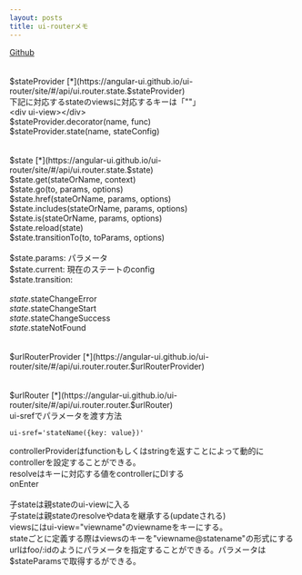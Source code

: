 ```yaml
---
layout: posts
title: ui-routerメモ 
---
```

[Github](https://github.com/angular-ui/ui-router)    
<br/>
<br/>
$stateProvider [*](https://angular-ui.github.io/ui-router/site/#/api/ui.router.state.$stateProvider)    
下記に対応するstateのviewsに対応するキーは「""」    
&lt;div ui-view&gt;&lt;/div&gt;   
$stateProvider.decorator(name, func)     
$stateProvider.state(name, stateConfig)     
<br/>
<br/>
$state [*](https://angular-ui.github.io/ui-router/site/#/api/ui.router.state.$state) 
<br/>
$state.get(stateOrName, context)     
$state.go(to, params, options)   
$state.href(stateOrName, params, options)    
$state.includes(stateOrName, params, options)    
$state.is(stateOrName, params, options)    
$state.reload(state)    
$state.transitionTo(to, toParams, options)    
<br/>
$state.params: パラメータ   
$state.current: 現在のステートのconfig  
$state.transition:   
<br/>
$state.$stateChangeError   
$state.$stateChangeStart    
$state.$stateChangeSuccess   
$state.$stateNotFound    
<br/>
<br/>
$urlRouterProvider [*](https://angular-ui.github.io/ui-router/site/#/api/ui.router.router.$urlRouterProvider)    
<br/>
<br/>
$urlRouter [*](https://angular-ui.github.io/ui-router/site/#/api/ui.router.router.$urlRouter)
<br/>
ui-srefでパラメータを渡す方法   
```
ui-sref='stateName({key: value})'
```  
controllerProviderはfunctionもしくはstringを返すことによって動的にcontrollerを設定することができる。   
resolveはキーに対応する値をcontrollerにDIする   
onEnter   
<br/>
子stateは親stateのui-viewに入る    
子stateは親stateのresolveやdataを継承する(updateされる)    
viewsにはui-view="viewname"のviewnameをキーにする。       
stateごとに定義する際はviewsのキーを"viewname@statename"の形式にする     
urlはfoo/:idのようにパラメータを指定することができる。パラメータは$stateParamsで取得するができる。   
